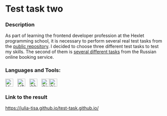 # Test task two

### Description
As part of learning the frontend developer profession at the Hexlet programming school, it is necessary to perform several real test tasks from the [public repository](https://github.com/Hexlet/ru-test-assignments ).
I decided to choose three different test tasks to test my skills. The second of them is [several different tasks](https://github.com/ostrovok-team/code-challenge/tree/master/js) from the Russian online booking service.

### Languages and Tools:
<img align="left" alt="Visual Studio Code" width="25px" src="https://cdn.jsdelivr.net/gh/devicons/devicon/icons/vscode/vscode-original.svg" style="padding-right:10px;" />
<img align="left" alt="HTML5" width="25px" src="https://cdn.jsdelivr.net/gh/devicons/devicon/icons/html5/html5-original.svg" style="padding-right:10px;" />
<img align="left" alt="CSS3" width="25px" src="https://cdn.jsdelivr.net/gh/devicons/devicon/icons/css3/css3-original.svg" style="padding-right:10px;" />
<img alt="GitHub" width="25px" src="https://user-images.githubusercontent.com/3369400/139447912-e0f43f33-6d9f-45f8-be46-2df5bbc91289.png#gh-dark-mode-only" /><img alt="GitHub" width="25px" src="https://user-images.githubusercontent.com/3369400/139448065-39a229ba-4b06-434b-bc67-616e2ed80c8f.png#gh-light-mode-only" />

### Link to the result
https://julia-tisa.github.io/test-task.github.io/
